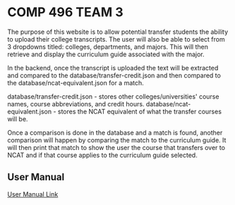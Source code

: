 # COMP 496 TEAM 3
The purpose of this website is to allow potential transfer students the ability to upload their college transcripts. The user will also be able to select from 3 dropdowns titled: colleges, departments, and majors. This will then retrieve and display the curriculum guide associated with the major. 

In the backend, once the transcript is uploaded the text will be extracted and compared to the database/transfer-credit.json and then compared to the database/ncat-equivalent.json for a match. 

database/transfer-credit.json - stores other colleges/universities' course names, course abbreviations, and credit hours.
database/ncat-equivalent.json - stores the NCAT equivalent of what the transfer courses will be. 

Once a comparison is done in the database and a match is found, another comparison will happen by comparing the match to the curriculum guide. It will then print that match to show the user the course that transfers over to NCAT and if that course applies to the curriculum guide selected.

## User Manual
[User Manual Link](https://github.com/adomakk/team-three-496/wiki/User-Manual)
